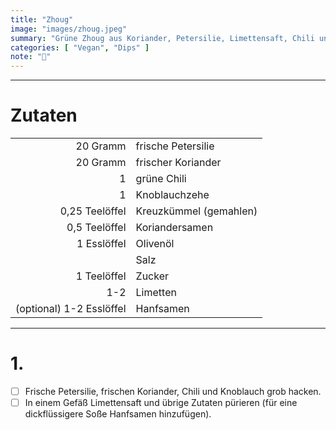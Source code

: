 ```yaml
---
title: "Zhoug"
image: "images/zhoug.jpeg"
summary: "Grüne Zhoug aus Koriander, Petersilie, Limettensaft, Chili und Gewürzen"
categories: [ "Vegan", "Dips" ]
note: "🚧"
---
```


---

# Zutaten

|                          |                        |
|-------------------------:|:-----------------------|
|                 20 Gramm | frische Petersilie     |
|                 20 Gramm | frischer Koriander     |
|                        1 | grüne Chili            |
|                        1 | Knoblauchzehe          |
|           0,25 Teelöffel | Kreuzkümmel (gemahlen) |
|            0,5 Teelöffel | Koriandersamen         |
|              1 Esslöffel | Olivenöl               |
|                          | Salz                   |
|              1 Teelöffel | Zucker                 |
|                      1-2 | Limetten               |
| (optional) 1-2 Esslöffel | Hanfsamen              |

---

# 1.

- [ ] Frische Petersilie, frischen Koriander, Chili und Knoblauch grob hacken.
- [ ] In einem Gefäß Limettensaft und übrige Zutaten pürieren (für eine dickflüssigere Soße Hanfsamen hinzufügen).
